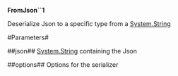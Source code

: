 **FromJson``1**

Deserialize Json to a specific type from a [System.String](System.String)

#Parameters#


##json##
[System.String](System.String) containing the Json

##options##
Options for the serializer
